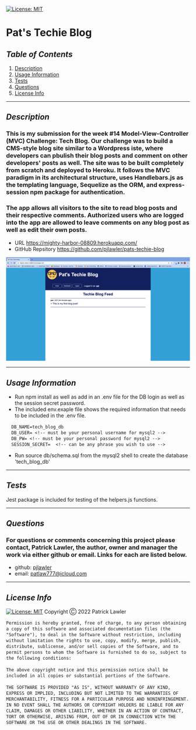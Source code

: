 
 [![License: MIT](https://img.shields.io/badge/License-MIT-yellow.svg)](https://opensource.org/licenses/MIT)
 # Pat's Techie Blog
 ## *Table of Contents*
1. [Description](#description)
2. [Usage Information](#usage-information)
3. [Tests](#tests)
4. [Questions](#questions)
5. [License Info](#license-info)

 _ _ _
 ## *Description*
 ### This is my submission for the week #14 Model-View-Controller (MVC) Challenge: Tech Blog. Our challenge was to build a CMS-style blog site similar to a Wordpress iste, where developers can pbulish their blog posts and comment on other developers' posts as well.  The site was to be built completely from scratch and deployed to Heroku.  It follows the MVC paradigm in its architectural structure, uses Handlebars.js as the templating language, Sequelize as the ORM, and express-session npm package for authentication.

 ### The app allows all visitors to the site to read blog posts and their respective comments.  Authorized users who are logged into the app are allowed to leave comments on any blog post as well as edit their own posts.

 - URL https://mighty-harbor-08809.herokuapp.com/
 - GitHub Repsitory https://github.com/pjlawler/pats-techie-blog

 ![Screen Shot](./src/screen-shot.png)
 _ _ _
 ## *Usage Information*
  - Run npm install as well as add in an .env file for the DB login as well as the session secret password. 
  - The included env.exaple file shows the required information that needs to be included in the .env file.
```
  DB_NAME=tech_blog_db
  DB_USER= <!-- must be your personal username for mysql2 -->
  DB_PW= <!-- must be your personal password for mysql2 -->
  SESSION_SECRET=  <!-- can be any phrase you wish to use -->
```
  - Run source db/schema.sql from the mysql2 shell to create the database 'tech_blog_db'


  - - -
 
 ## *Tests*
  Jest package is included for testing of the helpers.js functions.
  - - -
 
 ## *Questions*
 ###   For questions or comments concerning this project please contact, Patrick Lawler, the author, owner and manager the work via either github or email. Links for each are listed below.
 - github: [pjlawler](https://github.com/pjlawler)
 - email: patlaw777@icloud.com
 _ _ _
 ## *License Info*
  [![License: MIT](https://img.shields.io/badge/License-MIT-yellow.svg)](https://opensource.org/licenses/MIT)  Copyright Ⓒ 2022 Patrick Lawler
      
    Permission is hereby granted, free of charge, to any person obtaining a copy of this software and associated documentation files (the "Software"), to deal in the Software without restriction, including without limitation the rights to use, copy, modify, merge, publish, distribute, sublicense, and/or sell copies of the Software, and to permit persons to whom the Software is furnished to do so, subject to the following conditions:
    
    The above copyright notice and this permission notice shall be included in all copies or substantial portions of the Software.
    
    THE SOFTWARE IS PROVIDED "AS IS", WITHOUT WARRANTY OF ANY KIND, EXPRESS OR IMPLIED, INCLUDING BUT NOT LIMITED TO THE WARRANTIES OF MERCHANTABILITY, FITNESS FOR A PARTICULAR PURPOSE AND NONINFRINGEMENT. IN NO EVENT SHALL THE AUTHORS OR COPYRIGHT HOLDERS BE LIABLE FOR ANY CLAIM, DAMAGES OR OTHER LIABILITY, WHETHER IN AN ACTION OF CONTRACT, TORT OR OTHERWISE, ARISING FROM, OUT OF OR IN CONNECTION WITH THE SOFTWARE OR THE USE OR OTHER DEALINGS IN THE SOFTWARE.